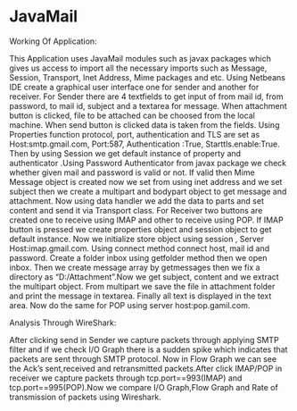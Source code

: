 # JavaMail

Working Of Application:

This Application uses JavaMail modules such as javax packages which gives us 
access to import all the necessary imports such as Message, Session, Transport, Inet 
Address, Mime packages and etc. Using Netbeans IDE create a graphical user interface 
one for sender and another for receiver.
For Sender there are 4 textfields to get input of from mail id, from password, to 
mail id, subject and a textarea for message. When attachment button is clicked, file to be 
attached can be choosed from the local machine. When send button is clicked data is 
taken from the fields. Using Properties function protocol, port, authentication and TLS 
are set as Host:smtp.gmail.com, Port:587, Authentication :True, Starttls.enable:True.
Then by using Session we get default instance of property and authenticator .Using 
Password Authenticator from javax package we check whether given mail and password 
is valid or not. If valid then Mime Message object is created now we set from using inet 
address and we set subject then we create a multipart and bodypart object to get message 
and attachment. Now using data handler we add the data to parts and set content and send 
it via Transport class.
For Receiver two buttons are created one to receive using IMAP and other to 
receive using POP. If IMAP button is pressed we create properties object and session 
object to get default instance. Now we initialize store object using session , Server 
Host:imap.gmail.com. Using connect method connect host, mail id and password. Create 
a folder inbox using getfolder method then we open inbox. Then we create message array 
by getmessages then we fix a directory as “D:/Attachment”.Now we get subject, content 
and we extract the multipart object. From multipart we save the file in attachment folder 
and print the message in textarea. Finally all text is displayed in the text area. Now do the 
same for POP using server host:pop.gamil.com.


Analysis Through WireShark:

After clicking send in Sender we capture packets through applying SMTP filter 
and if we check I/O Graph there is a sudden spike which indicates that packets are sent 
through SMTP protocol. Now in Flow Graph we can see the Ack’s sent,received and 
retransmitted packets.After click IMAP/POP in receiver we capture packets through 
tcp.port==993(IMAP) and tcp.port==995(POP).Now we compare I/O Graph,Flow Graph 
and Rate of transmission of packets using Wireshark.
